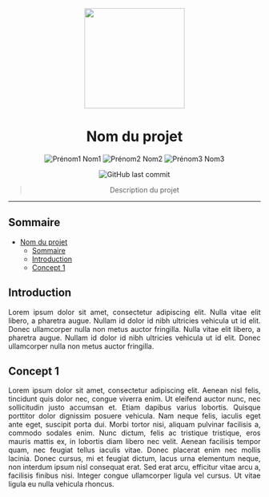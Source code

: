 <div align="center">

<img src="img/logo_ynov_campus_montpellier.svg" style="width: 200px">

# Nom du projet

![Prénom1 Nom1](https://img.shields.io/badge/%F0%9F%94%A5-Prénom1%20Nom1-%2323b2a4)
![Prénom2 Nom2](https://img.shields.io/badge/%F0%9F%94%A5-Prénom2%20Nom2-%2323b2a4)
![Prénom3 Nom3](https://img.shields.io/badge/%F0%9F%94%A5-Prénom3%20Nom3-%2323b2a4)

![GitHub last commit](https://img.shields.io/github/last-commit/user/repo)

> Description du projet

</div>

---

## Sommaire

- [Nom du projet](#nom-du-projet)
  - [Sommaire](#sommaire)
  - [Introduction](#introduction)
  - [Concept 1](#concept-1)

<div style="text-align: justify">

## Introduction

Lorem ipsum dolor sit amet, consectetur adipiscing elit. Nulla vitae elit libero, a pharetra augue. Nullam id dolor id nibh ultricies vehicula ut id elit. Donec ullamcorper nulla non metus auctor fringilla. Nulla vitae elit libero, a pharetra augue. Nullam id dolor id nibh ultricies vehicula ut id elit. Donec ullamcorper nulla non metus auctor fringilla.

## Concept 1

Lorem ipsum dolor sit amet, consectetur adipiscing elit. Aenean nisl felis, tincidunt quis dolor nec, congue viverra enim. Ut eleifend auctor nunc, nec sollicitudin justo accumsan et. Etiam dapibus varius lobortis. Quisque porttitor dolor dignissim posuere vehicula. Nam neque felis, iaculis eget ante eget, suscipit porta dui. Morbi tortor nisi, aliquam pulvinar facilisis a, commodo sodales enim. Nunc dictum, felis ac tristique tristique, eros mauris mattis ex, in lobortis diam libero nec velit. Aenean facilisis tempor quam, nec feugiat tellus iaculis vitae. Donec placerat enim nec mollis lacinia. Donec cursus, mi et feugiat dictum, lacus urna elementum neque, non interdum ipsum nisl consequat erat. Sed erat arcu, efficitur vitae arcu a, facilisis finibus nisi. Integer congue ullamcorper ligula vel cursus. Ut vitae ligula eu nulla vehicula rhoncus.

</div>
